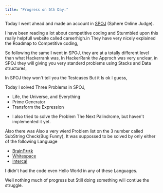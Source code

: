 ```yaml
---
title: "Progress on 5th Day."
---
```


Today I went ahead and made an account in <a href="https://www.spoj.com">SPOJ</a> (Sphere Online Judge).

I have been reading a lot about competitive coding and Stunmbled upon this really helpfull website called careerhigh.in They have very nicely explained the Roadmap to Competitive coding, 

So following the same I went in SPOJ, they are at a totally different level than what Hackerrank was, In HackerRank the Approch was very unclear, in SPOJ they will giving you very standerd problems using Stacks and Data structures, 

In SPOJ they won't tell you the Testcases But it Is ok I guess,

Today I solved Three Problems in SPOJ,
- Life, the Universe, and Everything
- Prime Generator
- Transform the Expression

* I also tried to solve the Problem The Next Palindrome, but haven't implemented it yet.

Also there was Also a very wierd Problem list on the 3 number called SubString Check(Bug Funny), It was suppossed to be solved by only either of the following Language
- <a href="https://en.wikipedia.org/wiki/Brainfuck">BrainF**k</a>
- <a href="https://en.wikipedia.org/wiki/Whitespace_(programming_language)">Whitespace</a>
- <a href="https://www.whoishostingthis.com/resources/intercal/">Intercal</a>

I didn't had the code even Hello World in any of these Languages.

Well nothing much of progress but Still doing something will contiue the struggle.